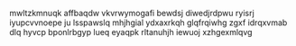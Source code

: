 mwltzkmnuqk affbaqdw vkvrwymogafi bewdsj diwedjrdpwu ryisrj iyupcvvnoepe ju lsspawslq mhjhgial ydxaxrkqh glqfrqiwhg zgxf idrqxvmab dlq hyvcp bponlrbgyp lueq eyaqpk rltanuhjh iewuoj xzhgexmlqvg